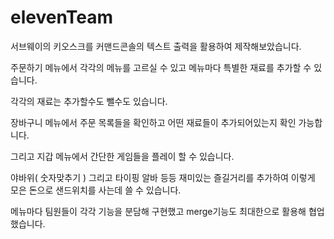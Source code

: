 # elevenTeam

서브웨이의 키오스크를 커맨드콘솔의 텍스트 출력을 활용하여 제작해보았습니다.

주문하기 메뉴에서 각각의 메뉴를 고르실 수 있고 메뉴마다 특별한 재료를 추가할 수 있습니다.

각각의 재료는 추가할수도 뺄수도 있습니다.

장바구니 메뉴에서 주문 목록들을 확인하고 어떤 재료들이 추가되어있는지 확인 가능합니다.


그리고 지갑 메뉴에서 간단한 게임들을 플레이 할 수 있습니다.

야바위( 숫자맞추기 ) 그리고 타이핑 알바 등등 재미있는 즐길거리를 추가하여 이렇게 모은 돈으로 샌드위치를 사는데 쓸 수 있습니다.


메뉴마다 팀원들이 각각 기능을 분담해 구현했고 merge기능도 최대한으로 활용해 협업했습니다.
